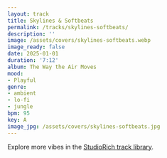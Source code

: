 ```yaml
---
layout: track
title: Skylines & Softbeats
permalink: /tracks/skylines-softbeats/
description: ''
image: /assets/covers/skylines-softbeats.webp
image_ready: false
date: 2025-01-01
duration: '7:12'
album: The Way the Air Moves
mood:
- Playful
genre:
- ambient
- lo-fi
- jungle
bpm: 95
key: A
image_jpg: /assets/covers/skylines-softbeats.jpg
---
```


Explore more vibes in the [StudioRich track library](/tracks/).
